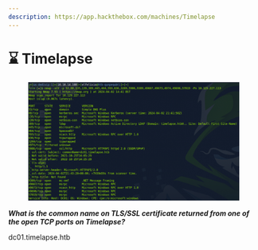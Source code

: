 ```yaml
---
description: https://app.hackthebox.com/machines/Timelapse
---
```


# ⌛ Timelapse

<figure><img src="../../.gitbook/assets/image.png" alt=""><figcaption></figcaption></figure>

_**What is the common name on TLS/SSL certificate returned from one of the open TCP ports on Timelapse?**_

dc01.timelapse.htb

